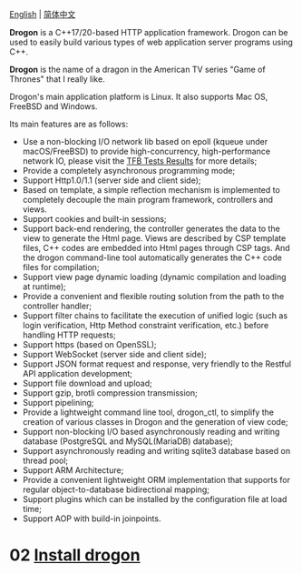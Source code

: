 [English](ENG-01-Overview) | [简体中文](CHN-01-概述)

**Drogon** is a C++17/20-based HTTP application framework. Drogon can be used to easily build various types of web application server programs using C++.

**Drogon** is the name of a dragon in the American TV series "Game of Thrones" that I really like.

Drogon's main application platform is Linux. It also supports Mac OS, FreeBSD and Windows.

Its main features are as follows:

* Use a non-blocking I/O network lib based on epoll (kqueue under macOS/FreeBSD) to provide high-concurrency, high-performance network IO, please visit the [TFB Tests Results](https://www.techempower.com/benchmarks/#section=data-r19&hw=ph&test=composite) for more details;
* Provide a completely asynchronous programming mode;
* Support Http1.0/1.1 (server side and client side);
* Based on template, a simple reflection mechanism is implemented to completely decouple the main program framework, controllers and views.
* Support cookies and built-in sessions;
* Support back-end rendering, the controller generates the data to the view to generate the Html page. Views are described by CSP template files, C++ codes are embedded into Html pages through CSP tags. And the drogon command-line tool automatically generates the C++ code files for compilation;
* Support view page dynamic loading (dynamic compilation and loading at runtime);
* Provide a convenient and flexible routing solution from the path to the controller handler;
* Support filter chains to facilitate the execution of unified logic (such as login verification, Http Method constraint verification, etc.) before handling HTTP requests;
* Support https (based on OpenSSL);
* Support WebSocket (server side and client side);
* Support JSON format request and response, very friendly to the Restful API application development;
* Support file download and upload;
* Support gzip, brotli compression transmission;
* Support pipelining;
* Provide a lightweight command line tool, drogon_ctl, to simplify the creation of various classes in Drogon and the generation of view code;
* Support non-blocking I/O based asynchronously reading and writing database (PostgreSQL and MySQL(MariaDB) database);
* Support asynchronously reading and writing sqlite3 database based on thread pool;
* Support ARM Architecture;
* Provide a convenient lightweight ORM implementation that supports for regular object-to-database bidirectional mapping;
* Support plugins which can be installed by the configuration file at load time;
* Support AOP with build-in joinpoints.

# 02 [Install drogon](ENG-02-Installation)
